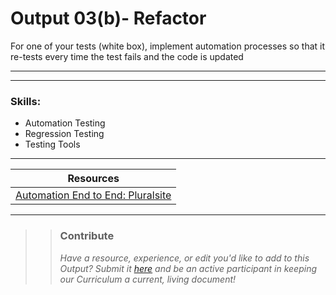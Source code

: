 # Output 03(b)- Refactor

For one of your tests (white box), implement automation processes so that it re-tests every time the test fails and the code is updated

----
------
### Skills: 
* Automation Testing
* Regression Testing
* Testing Tools



------


| Resources|       	
|----------|
| [Automation End to End: Pluralsite](https://app.pluralsight.com/library/courses/automated-testing-end-to-end/table-of-contents)|

---- 

>> ### Contribute
>> _Have a resource, experience, or edit you'd like to add to this Output? Submit it [here](https://docs.google.com/a/andela.com/forms/d/e/1FAIpQLSeiwit-7JW3UScG9ItDX9DUZZnlCwdpo7aWruahsPKNJ_6JOA/viewform?usp=sf_link) and be an active participant in keeping our Curriculum a current, living document!_
